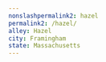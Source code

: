 ```yaml
---
﻿nonslashpermalink2: hazel
permalink2: /hazel/
alley: Hazel
city: Framingham
state: Massachusetts
---
```

